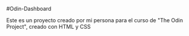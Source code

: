 #Odin-Dashboard

Este es un proyecto creado por mi persona para el curso de "The Odin Project", creado con HTML y CSS

